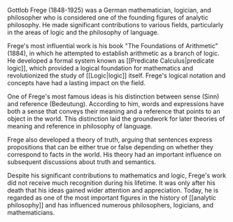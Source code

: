 
Gottlob Frege (1848-1925) was a German mathematician, logician, and philosopher who is considered one of the founding figures of analytic philosophy. He made significant contributions to various fields, particularly in the areas of logic and the philosophy of language.

Frege's most influential work is his book "The Foundations of Arithmetic" (1884), in which he attempted to establish arithmetic as a branch of logic. He developed a formal system known as [[Predicate Calculus|predicate logic]], which provided a logical foundation for mathematics and revolutionized the study of [[Logic|logic]] itself. Frege's logical notation and concepts have had a lasting impact on the field.

One of Frege's most famous ideas is his distinction between sense (Sinn) and reference (Bedeutung). According to him, words and expressions have both a sense that conveys their meaning and a reference that points to an object in the world. This distinction laid the groundwork for later theories of meaning and reference in philosophy of language.

Frege also developed a theory of truth, arguing that sentences express propositions that can be either true or false depending on whether they correspond to facts in the world. His theory had an important influence on subsequent discussions about truth and semantics.

Despite his significant contributions to mathematics and logic, Frege's work did not receive much recognition during his lifetime. It was only after his death that his ideas gained wider attention and appreciation. Today, he is regarded as one of the most important figures in the history of [[analytic philosophy]] and has influenced numerous philosophers, logicians, and mathematicians.